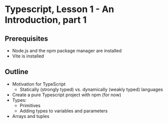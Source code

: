 # Typescript, Lesson 1 - An Introduction, part 1

## Prerequisites
- Node.js and the npm package manager are installed
- Vite is installed

## Outline
- Motivation for TypeScript
    - Statically (strongly typed) vs. dynamically (weakly typed) languages
- Create a pure Typescript project with npm (for now)
- Types:
    - Primitives
    - Adding types to variables and parameters
- Arrays and tuples
